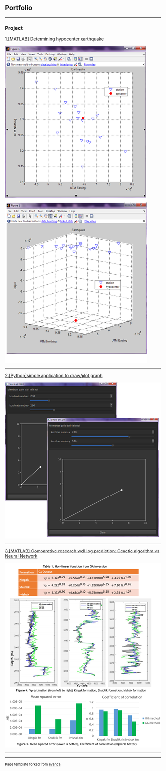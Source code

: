 ## Portfolio

---

### Project

[1.[MATLAB] Determining hypocenter earthquake](https://github.com/firasisme/hypocenter_earthquake)

<img src="images/locate%20epicenter%20of%20earthquake.png?raw=true"/>

---
[2.[Python]simple application to draw/plot graph](https://github.com/firasisme/simple-plot-usingPyQt5)

<img src="images/simple%20plot%20gui.png?raw=true"/>

---
[3.[MATLAB] Comparative research well log prediction: Genetic algorithm vs Neural Network](https://github.com/firasisme/GA-vs-NeuralNetwork)

<img src="images/GA%20vs%20NN.png?raw=true"/>

---

---

<p style="font-size:11px">Page template forked from <a href="https://github.com/evanca/quick-portfolio">evanca</a></p>
<!-- Remove above link if you don't want to attibute -->
